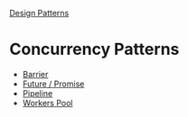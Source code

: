 [Design Patterns](../README.md)

# Concurrency Patterns

- [Barrier](./barrier/)
- [Future / Promise](./promise/)
- [Pipeline](./pipeline/)
- [Workers Pool](./workers_pool/)
<!-- TODO:
- [Publish/Subscriber](./publish-subscriber/)
-->